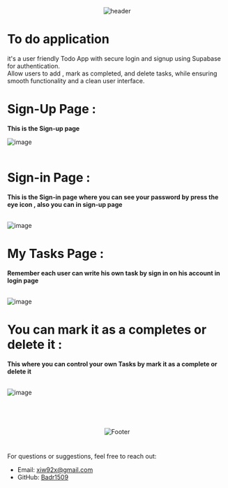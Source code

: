 <div align="center">
    <img src="https://github.com/user-attachments/assets/e373e9b9-923b-4ad5-8c40-84c2e2d3d3d1" alt="header">
</div>



# To do application 

it's a user friendly Todo App with secure login and signup using Supabase for authentication.<br/>
Allow users to add , mark as completed, and delete tasks, while ensuring smooth functionality and a clean user interface.

# Sign-Up Page :
<strong>This is the Sign-up page</strong><br/>

![image](https://github.com/user-attachments/assets/70e18169-c07e-4b5e-8162-10419ba27294)
<br/>
<br/>
# Sign-in Page : 
<strong>This is the Sign-in page where you can see your password by press the eye icon , also you can in sign-up page</strong><br/>
<br/>

![image](https://github.com/user-attachments/assets/3cdc2698-238d-412d-8266-c0f8da159a4e)
# My Tasks Page : 
<strong>Remember each user can write his own task by sign in on his account in login page </strong><br/>
<br/>


![image](https://github.com/user-attachments/assets/7ee94554-0c55-46ac-8b0d-e6553a3ac21f)
# You can mark it as a completes or delete it : 
<strong>This where you can control your own Tasks by mark it as a complete or delete it </strong><br/>
<br/>

![image](https://github.com/user-attachments/assets/3f2e26a2-d780-487f-a4d6-c81524818537)
<br/>
<br/>
<br/>

# 


<div align="center">
    <img src="https://github.com/user-attachments/assets/30f5b3f3-51d4-4dd3-9990-bda72fcef73c" alt="Footer">
</div>


# 
For questions or suggestions, feel free to reach out:
- Email: xiw92x@gmail.com
- GitHub: [Badr1509](https://github.com/Badr1509)








